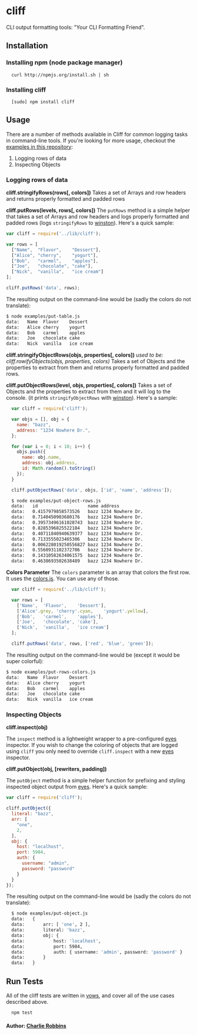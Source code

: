 # cliff

CLI output formatting tools: "Your CLI Formatting Friend".

## Installation

### Installing npm (node package manager)
```
  curl http://npmjs.org/install.sh | sh
```

### Installing cliff
```
  [sudo] npm install cliff
```

## Usage
There are a number of methods available in Cliff for common logging tasks in command-line tools. If you're looking for more usage, checkout the [examples in this repository][3]:

1. Logging rows of data
2. Inspecting Objects

### Logging rows of data

**cliff.stringifyRows(rows[, colors])**
Takes a set of Arrays and row headers and returns properly formatted and padded rows

**cliff.putRows(levels, rows[, colors])**
The `putRows` method is a simple helper that takes a set of Arrays and row headers and logs properly formatted and padded rows (logs `stringifyRows` to [winston][0]). Here's a quick sample:

``` js
var cliff = require('../lib/cliff');

var rows = [
  ["Name",  "Flavor",    "Dessert"],
  ["Alice", "cherry",    "yogurt"],
  ["Bob",   "carmel",    "apples"],
  ["Joe",   "chocolate", "cake"],
  ["Nick",  "vanilla",   "ice cream"]
];

cliff.putRows('data', rows);
```

The resulting output on the command-line would be (sadly the colors do not translate):

``` bash
$ node examples/put-table.js
data:   Name  Flavor    Dessert
data:   Alice cherry    yogurt
data:   Bob   carmel    apples
data:   Joe   chocolate cake
data:   Nick  vanilla   ice cream
```


**cliff.stringifyObjectRows(objs, properties[, colors])**
*used to be: cliff.rowifyObjects(objs, properties, colors)*
Takes a set of Objects and the properties to extract from them and returns properly formatted and padded rows.

**cliff.putObjectRows(level, objs, properties[, colors])**
Takes a set of Objects and the properties to extract from them and it will log to the console. (it prints `stringifyObjectRows` with [winston][0]). Here's a sample:

``` js
  var cliff = require('cliff');

  var objs = [], obj = {
    name: "bazz",
    address: "1234 Nowhere Dr.",
  };

  for (var i = 0; i < 10; i++) {
    objs.push({
      name: obj.name,
      address: obj.address,
      id: Math.random().toString()
    });
  }

  cliff.putObjectRows('data', objs, ['id', 'name', 'address']);
```

``` bash
  $ node examples/put-object-rows.js
  data:   id                   name address
  data:   0.4157979858573526   bazz 1234 Nowhere Dr.
  data:   0.7140450903680176   bazz 1234 Nowhere Dr.
  data:   0.39573496161028743  bazz 1234 Nowhere Dr.
  data:   0.8285396825522184   bazz 1234 Nowhere Dr.
  data:   0.40711840940639377  bazz 1234 Nowhere Dr.
  data:   0.7133555023465306   bazz 1234 Nowhere Dr.
  data:   0.006228019250556827 bazz 1234 Nowhere Dr.
  data:   0.5560931102372706   bazz 1234 Nowhere Dr.
  data:   0.14310582634061575  bazz 1234 Nowhere Dr.
  data:   0.4638693502638489   bazz 1234 Nowhere Dr.
```
**Colors Parameter**
The `colors` parameter is an array that colors the first row. It uses the [colors.js][2]. You can use any of those.

``` js
  var cliff = require('../lib/cliff');

  var rows = [
    ['Name',  'Flavor',    'Dessert'],
    ['Alice'.grey, 'cherry'.cyan,    'yogurt'.yellow],
    ['Bob',   'carmel',    'apples'],
    ['Joe',   'chocolate', 'cake'],
    ['Nick',  'vanilla',   'ice cream']
  ];

  cliff.putRows('data', rows, ['red', 'blue', 'green']);
```

The resulting output on the command-line would be (except it would be super colorful):
``` bash
$ node examples/put-rows-colors.js
data:   Name  Flavor    Dessert
data:   Alice cherry    yogurt
data:   Bob   carmel    apples
data:   Joe   chocolate cake
data:   Nick  vanilla   ice cream
```

### Inspecting Objects

**cliff.inspect(obj)**

The `inspect` method is a lightweight wrapper to a pre-configured [eyes][1] inspector. If you wish to change the coloring of objects that are logged using `cliff` you only need to override `cliff.inspect` with a new [eyes][1] inspector. 

**cliff.putObject(obj, [rewriters, padding])**

The `putObject` method is a simple helper function for prefixing and styling inspected object output from [eyes][1]. Here's a quick sample:

``` js
var cliff = require('cliff');

cliff.putObject({
  literal: "bazz",
  arr: [
    "one",
    2,
  ],
  obj: {
    host: "localhost",
    port: 5984,
    auth: {
      username: "admin",
      password: "password"
    }
  }
});
```

The resulting output on the command-line would be (sadly the colors do not translate): 

``` bash
  $ node examples/put-object.js 
  data:   {
  data:       arr: [ 'one', 2 ],
  data:       literal: 'bazz',
  data:       obj: {
  data:           host: 'localhost',
  data:           port: 5984,
  data:           auth: { username: 'admin', password: 'password' }
  data:       }
  data:   }
```


## Run Tests
All of the cliff tests are written in [vows][4], and cover all of the use cases described above.

```
  npm test
```

#### Author: [Charlie Robbins](http://twitter.com/indexzero)

[0]: http://github.com/indexzero/winston
[1]: http://github.com/cloudhead/eyes.js
[2]: http://github.com/marak/colors.js
[3]: http://github.com/nodejitsu/cliff/tree/master/examples
[4]: http://vowsjs.org
